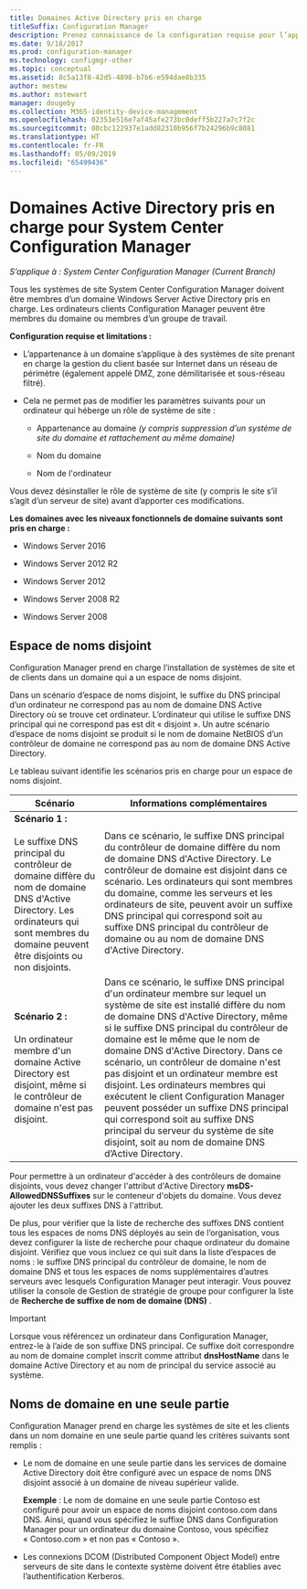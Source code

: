 ```yaml
---
title: Domaines Active Directory pris en charge
titleSuffix: Configuration Manager
description: Prenez connaissance de la configuration requise pour l’appartenance d’un système de site System Center Configuration Manager à un domaine Active Directory.
ms.date: 9/18/2017
ms.prod: configuration-manager
ms.technology: configmgr-other
ms.topic: conceptual
ms.assetid: 8c5a13f8-42d5-4898-b7b6-e594dae8b335
author: mestew
ms.author: mstewart
manager: dougeby
ms.collection: M365-identity-device-management
ms.openlocfilehash: 02353e516e7af45afe273bc0deff5b227a7c7f2c
ms.sourcegitcommit: 80cbc122937e1add82310b956f7b24296b9c8081
ms.translationtype: HT
ms.contentlocale: fr-FR
ms.lasthandoff: 05/09/2019
ms.locfileid: "65499436"
---
```

# <a name="supported-active-directory-domains-for-system-center-configuration-manager"></a>Domaines Active Directory pris en charge pour System Center Configuration Manager

*S’applique à : System Center Configuration Manager (Current Branch)*

Tous les systèmes de site System Center Configuration Manager doivent être membres d’un domaine Windows Server Active Directory pris en charge. Les ordinateurs clients Configuration Manager peuvent être membres du domaine ou membres d’un groupe de travail.  

 **Configuration requise et limitations :**  

-   L’appartenance à un domaine s’applique à des systèmes de site prenant en charge la gestion du client basée sur Internet dans un réseau de périmètre (également appelé DMZ, zone démilitarisée et sous-réseau filtré).  

-   Cela ne permet pas de modifier les paramètres suivants pour un ordinateur qui héberge un rôle de système de site :  

    -   Appartenance au domaine *(y compris suppression d’un système de site du domaine et rattachement au même domaine)*

    -   Nom du domaine  

    -   Nom de l'ordinateur  

Vous devez désinstaller le rôle de système de site (y compris le site s’il s’agit d’un serveur de site) avant d’apporter ces modifications.  

**Les domaines avec les niveaux fonctionnels de domaine suivants sont pris en charge :**  
- Windows Server 2016

- Windows Server 2012 R2  

- Windows Server 2012

- Windows Server 2008 R2

- Windows Server 2008  







##  <a name="bkmk_Disjoint"></a> Espace de noms disjoint  
Configuration Manager prend en charge l’installation de systèmes de site et de clients dans un domaine qui a un espace de noms disjoint.  

Dans un scénario d’espace de noms disjoint, le suffixe du DNS principal d’un ordinateur ne correspond pas au nom de domaine DNS Active Directory où se trouve cet ordinateur. L’ordinateur qui utilise le suffixe DNS principal qui ne correspond pas est dit « disjoint ». Un autre scénario d’espace de noms disjoint se produit si le nom de domaine NetBIOS d’un contrôleur de domaine ne correspond pas au nom de domaine DNS Active Directory.  

Le tableau suivant identifie les scénarios pris en charge pour un espace de noms disjoint.  

|Scénario|Informations complémentaires|  
|--------------|----------------------|  
|**Scénario 1 :**<br /><br /> Le suffixe DNS principal du contrôleur de domaine diffère du nom de domaine DNS d'Active Directory. Les ordinateurs qui sont membres du domaine peuvent être disjoints ou non disjoints.|Dans ce scénario, le suffixe DNS principal du contrôleur de domaine diffère du nom de domaine DNS d'Active Directory. Le contrôleur de domaine est disjoint dans ce scénario. Les ordinateurs qui sont membres du domaine, comme les serveurs et les ordinateurs de site, peuvent avoir un suffixe DNS principal qui correspond soit au suffixe DNS principal du contrôleur de domaine ou au nom de domaine DNS d'Active Directory.|  
|**Scénario 2 :**<br /><br /> Un ordinateur membre d'un domaine Active Directory est disjoint, même si le contrôleur de domaine n'est pas disjoint.|Dans ce scénario, le suffixe DNS principal d'un ordinateur membre sur lequel un système de site est installé diffère du nom de domaine DNS d'Active Directory, même si le suffixe DNS principal du contrôleur de domaine est le même que le nom de domaine DNS d'Active Directory. Dans ce scénario, un contrôleur de domaine n'est pas disjoint et un ordinateur membre est disjoint. Les ordinateurs membres qui exécutent le client Configuration Manager peuvent posséder un suffixe DNS principal qui correspond soit au suffixe DNS principal du serveur du système de site disjoint, soit au nom de domaine DNS d’Active Directory.|  

 Pour permettre à un ordinateur d'accéder à des contrôleurs de domaine disjoints, vous devez changer l'attribut d'Active Directory **msDS-AllowedDNSSuffixes** sur le conteneur d'objets du domaine. Vous devez ajouter les deux suffixes DNS à l'attribut.  

 De plus, pour vérifier que la liste de recherche des suffixes DNS contient tous les espaces de noms DNS déployés au sein de l’organisation, vous devez configurer la liste de recherche pour chaque ordinateur du domaine disjoint. Vérifiez que vous incluez ce qui suit dans la liste d’espaces de noms : le suffixe DNS principal du contrôleur de domaine, le nom de domaine DNS et tous les espaces de noms supplémentaires d’autres serveurs avec lesquels Configuration Manager peut interagir. Vous pouvez utiliser la console de Gestion de stratégie de groupe pour configurer la liste de **Recherche de suffixe de nom de domaine (DNS)** .  

> [!IMPORTANT]  
>  Lorsque vous référencez un ordinateur dans Configuration Manager, entrez-le à l’aide de son suffixe DNS principal. Ce suffixe doit correspondre au nom de domaine complet inscrit comme attribut **dnsHostName** dans le domaine Active Directory et au nom de principal du service associé au système.  

##  <a name="bkmk_SLD"></a> Noms de domaine en une seule partie  
 Configuration Manager prend en charge les systèmes de site et les clients dans un nom domaine en une seule partie quand les critères suivants sont remplis :  

-   Le nom de domaine en une seule partie dans les services de domaine Active Directory doit être configuré avec un espace de noms DNS disjoint associé à un domaine de niveau supérieur valide.  

     **Exemple** : Le nom de domaine en une seule partie Contoso est configuré pour avoir un espace de noms disjoint contoso.com dans DNS. Ainsi, quand vous spécifiez le suffixe DNS dans Configuration Manager pour un ordinateur du domaine Contoso, vous spécifiez « Contoso.com » et non pas « Contoso ».  

-   Les connexions DCOM (Distributed Component Object Model) entre serveurs de site dans le contexte système doivent être établies avec l’authentification Kerberos.  
